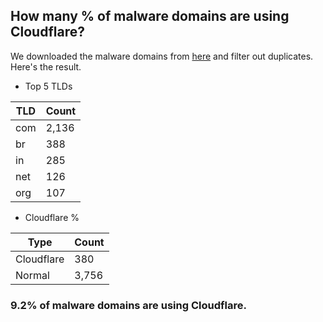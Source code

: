 ## How many % of malware domains are using Cloudflare?


We downloaded the malware domains from [here](https://urlhaus.abuse.ch) and filter out duplicates.
Here's the result.


[//]: # (start replacement)


- Top 5 TLDs

| TLD | Count |
| --- | --- |
| com | 2,136 |
| br | 388 |
| in | 285 |
| net | 126 |
| org | 107 |


- Cloudflare %

| Type | Count |
| --- | --- |
| Cloudflare | 380 |
| Normal | 3,756 |


### 9.2% of malware domains are using Cloudflare.